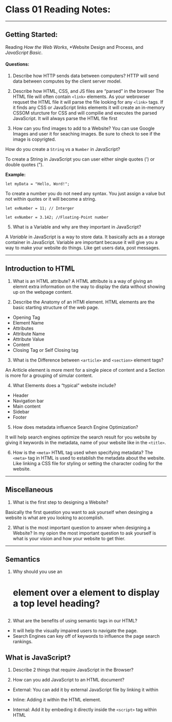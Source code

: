 # Class 01 Reading Notes: 
---
## Getting Started:
Reading *How the Web Works*, *Website Design and Process, and *JavaScript Basic*.

#### Questions:
1. Describe how HTTP sends data between computers?
HTTP will send data between computes by the client server model.

2. Describe how HTML, CSS, and JS files are “parsed” in the browser
The HTML file will often contain `<link>` elements. As your webrowser requset the HTML file it will parse the file looking for any `<link>` tags. If it finds any CSS or JavaScript links elements it will create an in-memory CSSOM sturcture for CSS and will compilie and executes the parsed JavaScript.  It will always parse the HTML file first

3. How can you find images to add to a Website?
You can use Google Images and user it for seaching images.  Be sure to check to see if the image is copyrigted. 

How do you create a `String` vs a `Number` in JavaScript?

To create a String in JavaScript you can user either single quotes (\') or double quotes (\").

**Example:**

```let myData = "Hello, Word!";```

To create a number you do not need any syntax. You just assign a value but not within quotes or it will become a string.

```let exNumber = 11; // Interger``` 

```let exNumber = 3.142; //Floating-Point number```

5. What is a Variable and why are they important in JavaScript?

A *Variable* in JavaScript is a way to store data. It basically acts as a storage container in JavaScript. Variable are important because it will give you a way to make your website do things. Like get users data, post messages.

---

## Introduction to HTML

1. What is an HTML attribute?
A HTML attribute is a way of giving an elemnt extra information on the way to display the data without showing up on the webpage content. 

2. Describe the Anatomy of an HTMl element.
HTML elements are the basic starting structure of the web page.
- Opening Tag
- Element Name
- Attributes
- Attribute Name
- Attribute Value
- Content
- Closing Tag or Self Closing tag

3. What is the Difference between `<article>` and `<section>` element tags?

An Ariticle element is more ment for a single piece of content and a Section is more for a grouping of simular content. 

4. What Elements does a “typical” website include?
- Header
- Navigation bar
- Main content
- Sidebar
- Footer

5. How does metadata influence Search Engine Optimization?

It will help search engines optimize the search result for you website by giving it keywords in the metadata, name of your website like in the `<title>`. 


6. How is the `<meta>` HTML tag used when specifying metadata?
The `<meta>` tag in HTML is used to establish the metadata about the website. Like linking a CSS file for styling or setting the character coding for the website.

---

## Miscellaneous

1. What is the first step to designing a Website?

Basically the first question you want to ask yourself when desinging a website is what are you looking to accomplish.

2. What is the most important question to answer when designing a Website?
In my opion the most important question to ask yourself is what is your vision and how your website to get thier. 

---

## Semantics
1. Why should you use an <h1> element over a <span> element to display a top level heading?

2. What are the benefits of using semantic tags in our HTML?
- It will help the visually impaired users to navigate the page.
- Search Engines can key off of keywords to influence the page search rankings.

## What is JavaScript?

1. Describe 2 things that require JavaScript in the Browser?

2. How can you add JavaScript to an HTML document?

- External: You can add it by external JavaScript file by linking it within 

- Inline: Adding it within the HTML element. 

- Internal: Add it by embeding it directly inside the `<script>` tag within HTML
